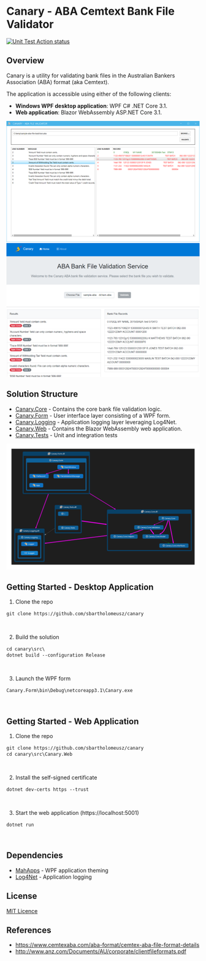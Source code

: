 # Canary - ABA Cemtext Bank File Validator
[![Unit Test Action status](https://github.com/sbartholomeusz/canary/workflows/dotnet-unit-tests/badge.svg)](https://github.com/sbartholomeusz/canary/actions)

## Overview
Canary is a utility for validating bank files in the Australian Bankers Association (ABA) format (aka Cemtext).

The application is accessible using either of the following clients:<br/>
* <b>Windows WPF desktop application</b>: WPF C# .NET Core 3.1.
* <b>Web application</b>: Blazor WebAssembly ASP.NET Core 3.1.

![WPF App Screenshot](/docs/wpf-screenshot.png?raw=true "")
![WASM App Screenshot](/docs/blazor-web-screenshot.png?raw=true "")

## Solution Structure
* <u>Canary.Core</u> - Contains the core bank file validation logic.
* <u>Canary.Form</u> - User interface layer consisting of a WPF form.
* <u>Canary.Logging</u> - Application logging layer leveraging Log4Net.
* <u>Canary.Web</u> - Contains the Blazor WebAssembly web application.
* <u>Canary.Tests</u> - Unit and integration tests

![Solution Dependency Map](/docs/canary-solution-codemap.png?raw=true "Solution Structure")

## Getting Started - Desktop Application
1. Clone the repo
```console
git clone https://github.com/sbartholomeusz/canary
```
<br />

2. Build the solution
```console
cd canary\src\
dotnet build --configuration Release
```
<br />

3. Launch the WPF form
```console
Canary.Form\bin\Debug\netcoreapp3.1\Canary.exe
```
<br />

## Getting Started - Web Application
1. Clone the repo
```console
git clone https://github.com/sbartholomeusz/canary
cd canary\src\Canary.Web
```
<br />

2. Install the self-signed certificate
```console
dotnet dev-certs https --trust
```
<br />

3. Start the web application (https://localhost:5001)
```console
dotnet run
```
<br />

## Dependencies
* [MahApps](https://mahapps.com/docs/guides/quick-start) - WPF application theming
* [Log4Net](https://logging.apache.org/log4net/release/manual/introduction.html) - Application logging

## License
[MIT Licence](http://en.wikipedia.org/wiki/MIT_License)

## References
* https://www.cemtexaba.com/aba-format/cemtex-aba-file-format-details
* http://www.anz.com/Documents/AU/corporate/clientfileformats.pdf
